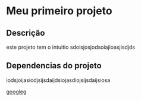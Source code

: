 # Meu primeiro projeto

## Descrição

este projeto tem o intuitio sdoisjosjodsoiajioasjisdjds

## Dependencias do projeto

iodsjoijasiodjsijsdaijdsiojasdiojsijsdaijsiosa

[googleg](www.google.com.br)